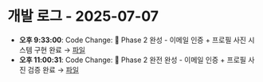 # 개발 로그 - 2025-07-07

- **오후 9:33:00**: Code Change: 🎊 Phase 2 완성 - 이메일 인증 + 프로필 사진 시스템 구현 완료 → [파일](../code-changes/2025-07-07T12-32-59-884Z_code_change.json)
- **오후 11:00:31**: Code Change: 🚀 Phase 2 완전 완성 - 이메일 인증 + 프로필 사진 검증 완료 → [파일](../code-changes/2025-07-07T14-00-31-371Z_code_change.json)
